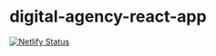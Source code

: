 # digital-agency-react-app
[![Netlify Status](https://api.netlify.com/api/v1/badges/833c248a-c991-4b74-88d1-b0a48540e505/deploy-status)](https://app.netlify.com/sites/barlisafy/deploys)

